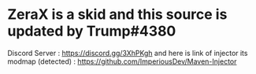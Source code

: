 # ZeraX is a skid and this source is updated by Trump#4380
Discord Server : https://discord.gg/3XhPKgh
and here is link of injector its modmap (detected) : https://github.com/ImperiousDev/Maven-Injector 
